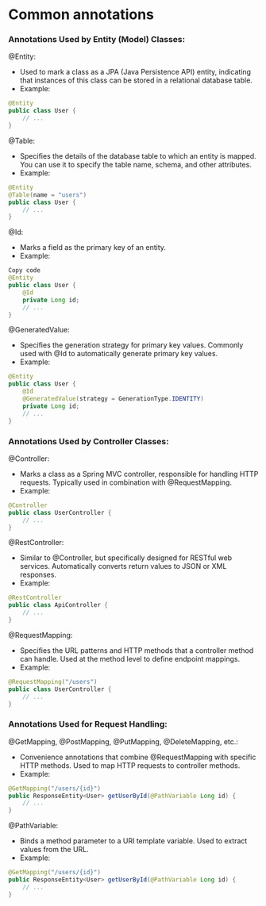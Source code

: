 # Common annotations

### Annotations Used by Entity (Model) Classes:
@Entity:
- Used to mark a class as a JPA (Java Persistence API) entity, indicating that instances of this class can be stored in a relational database table.
- Example:
```java
@Entity
public class User {
    // ...
}
```

@Table:
- Specifies the details of the database table to which an entity is mapped.
You can use it to specify the table name, schema, and other attributes.
- Example:
```java
@Entity
@Table(name = "users")
public class User {
    // ...
}
```

@Id:
- Marks a field as the primary key of an entity.
- Example:
```java
Copy code
@Entity
public class User {
    @Id
    private Long id;
    // ...
}
```

@GeneratedValue:

- Specifies the generation strategy for primary key values. Commonly used with @Id to automatically generate primary key values.
- Example:
```java
@Entity
public class User {
    @Id
    @GeneratedValue(strategy = GenerationType.IDENTITY)
    private Long id;
    // ...
}
```

### Annotations Used by Controller Classes:

@Controller:

- Marks a class as a Spring MVC controller, responsible for handling HTTP requests.
Typically used in combination with @RequestMapping.
- Example:
```java
@Controller
public class UserController {
    // ...
}
```

@RestController:

- Similar to @Controller, but specifically designed for RESTful web services.
Automatically converts return values to JSON or XML responses.
- Example:
```java
@RestController
public class ApiController {
    // ...
}
```

@RequestMapping:

- Specifies the URL patterns and HTTP methods that a controller method can handle.
Used at the method level to define endpoint mappings.
- Example:
```java
@RequestMapping("/users")
public class UserController {
    // ...
}
```
### Annotations Used for Request Handling:

@GetMapping, @PostMapping, @PutMapping, @DeleteMapping, etc.:

- Convenience annotations that combine @RequestMapping with specific HTTP methods.
Used to map HTTP requests to controller methods.
- Example:
```java
@GetMapping("/users/{id}")
public ResponseEntity<User> getUserById(@PathVariable Long id) {
    // ...
}
```
@PathVariable:

- Binds a method parameter to a URI template variable. Used to extract values from the URL.
- Example:
```java
@GetMapping("/users/{id}")
public ResponseEntity<User> getUserById(@PathVariable Long id) {
    // ...
}
```
